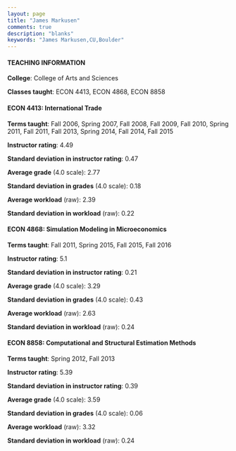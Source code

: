 ```yaml
---
layout: page
title: "James Markusen" 
comments: true
description: "blanks"
keywords: "James Markusen,CU,Boulder"
---
```

<head>
<script src="https://ajax.googleapis.com/ajax/libs/jquery/2.1.3/jquery.min.js"></script>
<script src="https://dl.dropboxusercontent.com/s/pc42nxpaw1ea4o9/highcharts.js?dl=0"></script>
<!-- <script src="../assets/js/highcharts.js"></script> -->
<style type="text/css">@font-face {
	font-family: "Bebas Neue";
	src: url(https://www.filehosting.org/file/details/544349/BebasNeue Regular.otf) format("opentype");
	}
	h1.Bebas { 
		font-family: "Bebas Neue", Verdana, Tahoma;
	}
</style>
</head>
	   
#### TEACHING INFORMATION

**College**: College of Arts and Sciences

**Classes taught**: ECON 4413, ECON 4868, ECON 8858

#### ECON 4413: International Trade

**Terms taught**: Fall 2006, Spring 2007, Fall 2008, Fall 2009, Fall 2010, Spring 2011, Fall 2011, Fall 2013, Spring 2014, Fall 2014, Fall 2015

**Instructor rating**: 4.49

**Standard deviation in instructor rating**: 0.47

**Average grade** (4.0 scale): 2.77

**Standard deviation in grades** (4.0 scale): 0.18

**Average workload** (raw): 2.39

**Standard deviation in workload** (raw): 0.22

#### ECON 4868: Simulation Modeling in Microeconomics

**Terms taught**: Fall 2011, Spring 2015, Fall 2015, Fall 2016

**Instructor rating**: 5.1

**Standard deviation in instructor rating**: 0.21

**Average grade** (4.0 scale): 3.29

**Standard deviation in grades** (4.0 scale): 0.43

**Average workload** (raw): 2.63

**Standard deviation in workload** (raw): 0.24

#### ECON 8858: Computational and Structural Estimation Methods

**Terms taught**: Spring 2012, Fall 2013

**Instructor rating**: 5.39

**Standard deviation in instructor rating**: 0.39

**Average grade** (4.0 scale): 3.59

**Standard deviation in grades** (4.0 scale): 0.06

**Average workload** (raw): 3.32

**Standard deviation in workload** (raw): 0.24

